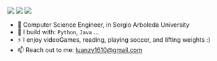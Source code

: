 [<img src="https://img.shields.io/badge/github-%2312100E.svg?&style=for-the-badge&logo=github&logoColor=white&color=black" />](https://github.com/Luanzy16)
[<img src="https://img.shields.io/badge/instagram-%2312100E.svg?&style=for-the-badge&logo=instagram&color=405DE6" />](https://instagram.com/Luansama16) 
[<img src="https://img.shields.io/badge/linkedin-%230077B5.svg?&style=for-the-badge&logo=linkedin&logoColor=white" />](https://www.linkedin.com/in/)



- 🏢 Computer Science Engineer, in Sergio Arboleda University
- 🧰 I build with: `Python`, `Java` ...
- ⚡ I enjoy videoGames, reading, playing soccer, and lifting weights :)
- 📫 Reach out to me: luanzy1610@gmail.com

